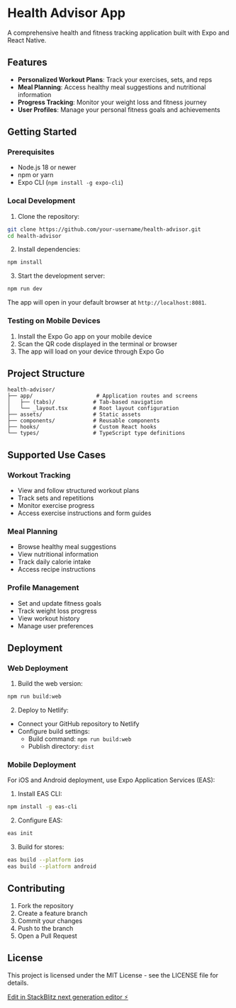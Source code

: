 # Health Advisor App

A comprehensive health and fitness tracking application built with Expo and React Native.

## Features

- **Personalized Workout Plans**: Track your exercises, sets, and reps
- **Meal Planning**: Access healthy meal suggestions and nutritional information
- **Progress Tracking**: Monitor your weight loss and fitness journey
- **User Profiles**: Manage your personal fitness goals and achievements

## Getting Started

### Prerequisites

- Node.js 18 or newer
- npm or yarn
- Expo CLI (`npm install -g expo-cli`)

### Local Development

1. Clone the repository:
```bash
git clone https://github.com/your-username/health-advisor.git
cd health-advisor
```

2. Install dependencies:
```bash
npm install
```

3. Start the development server:
```bash
npm run dev
```

The app will open in your default browser at `http://localhost:8081`.

### Testing on Mobile Devices

1. Install the Expo Go app on your mobile device
2. Scan the QR code displayed in the terminal or browser
3. The app will load on your device through Expo Go

## Project Structure

```
health-advisor/
├── app/                    # Application routes and screens
│   ├── (tabs)/            # Tab-based navigation
│   └── _layout.tsx        # Root layout configuration
├── assets/                # Static assets
├── components/            # Reusable components
├── hooks/                 # Custom React hooks
└── types/                 # TypeScript type definitions
```

## Supported Use Cases

### Workout Tracking
- View and follow structured workout plans
- Track sets and repetitions
- Monitor exercise progress
- Access exercise instructions and form guides

### Meal Planning
- Browse healthy meal suggestions
- View nutritional information
- Track daily calorie intake
- Access recipe instructions

### Profile Management
- Set and update fitness goals
- Track weight loss progress
- View workout history
- Manage user preferences

## Deployment

### Web Deployment

1. Build the web version:
```bash
npm run build:web
```

2. Deploy to Netlify:
- Connect your GitHub repository to Netlify
- Configure build settings:
  - Build command: `npm run build:web`
  - Publish directory: `dist`

### Mobile Deployment

For iOS and Android deployment, use Expo Application Services (EAS):

1. Install EAS CLI:
```bash
npm install -g eas-cli
```

2. Configure EAS:
```bash
eas init
```

3. Build for stores:
```bash
eas build --platform ios
eas build --platform android
```

## Contributing

1. Fork the repository
2. Create a feature branch
3. Commit your changes
4. Push to the branch
5. Open a Pull Request

## License

This project is licensed under the MIT License - see the LICENSE file for details.

[Edit in StackBlitz next generation editor ⚡️](https://stackblitz.com/~/github.com/gpal-ht/health-advisor)